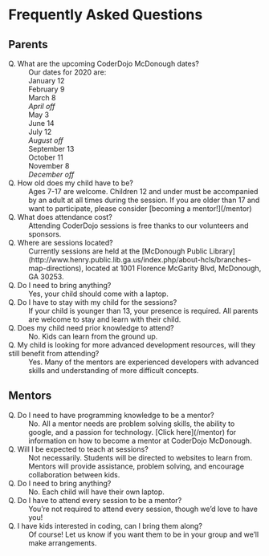 # Frequently Asked Questions

## Parents

<dl id="faq_content">

<dt>Q. What are the upcoming CoderDojo McDonough dates?</dt>
<dd>Our dates for 2020 are: <br />
January 12 <br />
February 9 <br />
March 8 <br />
  <i>April off</i> <br />
May 3 <br />
June 14 <br />
July 12 <br />
  <i>August off</i> <br />
September 13 <br />
October 11 <br />
November 8 <br />
  <i>December off</i> <br />
</dd>

<dt>Q. How old does my child have to be?</dt>

<dd>Ages 7-17 are welcome. Children 12 and under must be accompanied by an adult at all times during the session. If you are older than 17 and want to participate, please consider [becoming a mentor!](/mentor)</dd>

<dt>Q. What does attendance cost?</dt>

<dd>Attending CoderDojo sessions is free thanks to our volunteers and sponsors.</dd>

<dt>Q. Where are sessions located?</dt>

<dd>Currently sessions are held at the [McDonough Public Library](http://www.henry.public.lib.ga.us/index.php/about-hcls/branches-map-directions), located at 1001 Florence McGarity Blvd, McDonough, GA 30253.</dd>

<dt>Q. Do I need to bring anything?</dt>

<dd>Yes, your child should come with a laptop.</dd>

<dt>Q. Do I have to stay with my child for the sessions?</dt>

<dd>If your child is younger than 13, your presence is required. All parents are welcome to stay and learn with their child.</dd>

<dt>Q. Does my child need prior knowledge to attend?</dt>

<dd>No. Kids can learn from the ground up.</dd>

<dt>Q. My child is looking for more advanced development resources, will they still benefit from attending?</dt>

<dd>Yes. Many of the mentors are experienced developers with advanced skills and understanding of more difficult concepts.</dd>

</dl>

## Mentors

<dl>

<dt>Q. Do I need to have programming knowledge to be a mentor?</dt>

<dd>No. All a mentor needs are problem solving skills, the ability to google, and a passion for technology. [Click here](/mentor) for information on how to become a mentor at CoderDojo McDonough.</dd>

<dt>Q. Will I be expected to teach at sessions?</dt>

<dd>Not necessarily. Students will be directed to websites to learn from. Mentors will provide assistance, problem solving, and encourage collaboration between kids.</dd>

<dt>Q. Do I need to bring anything?</dt>

<dd>No. Each child will have their own laptop.</dd>

<dt>Q. Do I have to attend every session to be a mentor?</dt>

<dd>You’re not required to attend every session, though we’d love to have you!</dd>

<dt>Q. I have kids interested in coding, can I bring them along?</dt>

<dd>Of course! Let us know if you want them to be in your group and we’ll make arrangements.</dd>

</dl>
